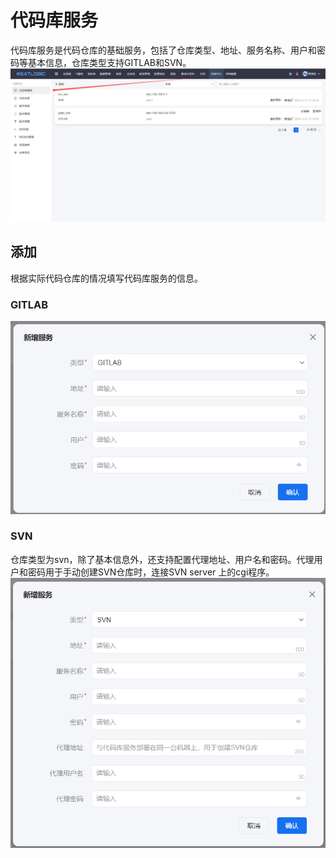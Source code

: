 # 代码库服务
代码库服务是代码仓库的基础服务，包括了仓库类型、地址、服务名称、用户和密码等基本信息，仓库类型支持GITLAB和SVN。
![](iamges/code_library_service.png)

## 添加
根据实际代码仓库的情况填写代码库服务的信息。

### GITLAB
![](iamges/service_gitlab.png)

### SVN
仓库类型为svn，除了基本信息外，还支持配置代理地址、用户名和密码。代理用户和密码用于手动创建SVN仓库时，连接SVN server 上的cgi程序。
![](iamges/service_svn.png)